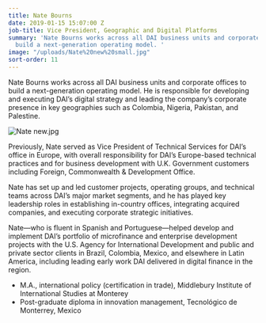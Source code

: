 ```yaml
---
title: Nate Bourns
date: 2019-01-15 15:07:00 Z
job-title: Vice President, Geographic and Digital Platforms
summary: 'Nate Bourns works across all DAI business units and corporate offices to
  build a next-generation operating model. '
image: "/uploads/Nate%20new%20small.jpg"
sort-order: 11
---
```


Nate Bourns works across all DAI business units and corporate offices to build a next-generation operating model. He is responsible for developing and executing DAI’s digital strategy and leading the company’s corporate presence in key geographies such as Colombia, Nigeria, Pakistan, and Palestine.

![Nate new.jpg](/uploads/Nate%20new.jpg)

Previously, Nate served as Vice President of Technical Services for DAI’s office in Europe, with overall responsibility for DAI’s Europe-based technical practices and for business development with U.K. Government customers including Foreign, Commonwealth & Development Office.

Nate has set up and led customer projects, operating groups, and technical teams across DAI’s major market segments, and he has played key leadership roles in establishing in-country offices, integrating acquired companies, and executing corporate strategic initiatives.

Nate—who is fluent in Spanish and Portuguese—helped develop and implement DAI’s portfolio of microfinance and enterprise development projects with the U.S. Agency for International Development and public and private sector clients in Brazil, Colombia, Mexico, and elsewhere in Latin America, including leading early work DAI delivered in digital finance in the region.

* M.A., international policy (certification in trade), Middlebury Institute of International Studies at Monterey
* Post-graduate diploma in innovation management, Tecnológico de Monterrey, Mexico